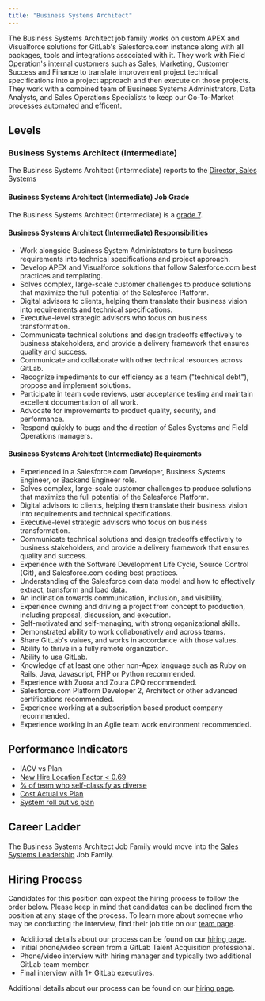 ```yaml
---
title: "Business Systems Architect"
---
```


The Business Systems Architect job family works on custom APEX and Visualforce solutions for GitLab's Salesforce.com instance along with all packages, tools and integrations associated with it. They work with Field Operation's internal customers such as Sales, Marketing, Customer Success and Finance to translate improvement project technical specifications into a project approach and then execute on those projects. They work with a combined team of Business Systems Administrators, Data Analysts, and Sales Operations Specialists to keep our Go-To-Market processes automated and efficent.

## Levels

### Business Systems Architect (Intermediate)

The Business Systems Architect (Intermediate) reports to the [Director, Sales Systems](/job-families/sales/senior-manager-sales-systems/#director-sales-systems)

#### Business Systems Architect (Intermediate) Job Grade

The Business Systems Architect (Intermediate) is a [grade 7](/handbook/total-rewards/compensation/compensation-calculator/#gitlab-job-grades).

#### Business Systems Architect (Intermediate) Responsibilities

- Work alongside Business System Administrators to turn business requirements into technical specifications and project approach.
- Develop APEX and Visualforce solutions that follow Salesforce.com best practices and templating.
- Solves complex, large-scale customer challenges to produce solutions that maximize the full potential of the Salesforce Platform.
- Digital advisors to clients, helping them translate their business vision into requirements and technical specifications.
- Executive-level strategic advisors who focus on business transformation.
- Communicate technical solutions and design tradeoffs effectively to business stakeholders, and provide a delivery framework that ensures quality and success.
- Communicate and collaborate with other technical resources across GitLab.
- Recognize impediments to our efficiency as a team ("technical debt"), propose and implement solutions.
- Participate in team code reviews, user acceptance testing and maintain excellent documentation of all work.
- Advocate for improvements to product quality, security, and performance.
- Respond quickly to bugs and the direction of Sales Systems and Field Operations managers.

#### Business Systems Architect (Intermediate) Requirements

- Experienced in a Salesforce.com Developer, Business Systems Engineer, or Backend Engineer role.
- Solves complex, large-scale customer challenges to produce solutions that maximize the full potential of the Salesforce Platform.
- Digital advisors to clients, helping them translate their business vision into requirements and technical specifications.
- Executive-level strategic advisors who focus on business transformation.
- Communicate technical solutions and design tradeoffs effectively to business stakeholders, and provide a delivery framework that ensures quality and success.
- Experience with the Software Development Life Cycle, Source Control (Git), and Salesforce.com coding best practices.
- Understanding of the Salesforce.com data model and how to effectively extract, transform and load data.
- An inclination towards communication, inclusion, and visibility.
- Experience owning and driving a project from concept to production, including proposal, discussion, and execution.
- Self-motivated and self-managing, with strong organizational skills.
- Demonstrated ability to work collaboratively and across teams.
- Share GitLab's values, and works in accordance with those values.
- Ability to thrive in a fully remote organization.
- Ability to use GitLab.
- Knowledge of at least one other non-Apex language such as Ruby on Rails, Java, Javascript, PHP or Python recommended.
- Experience with Zuora and Zoura CPQ recommended.
- Salesforce.com Platform Developer 2, Architect or other advanced certifications recommended.
- Experience working at a subscription based product company recommended.
- Experience working in an Agile team work environment recommended.

## Performance Indicators

- IACV vs Plan
- [New Hire Location Factor < 0.69](https://about.gitlab.com/handbook/business-technology/metrics/#new-hire-location-factor--069)
- [% of team who self-classify as diverse](https://about.gitlab.com/handbook/business-technology/metrics/#percent--of-team-who-self-classify-as-diverse)
- [Cost Actual vs Plan](https://about.gitlab.com/handbook/business-technology/metrics/#cost-actual-vs-plan)
- [System roll out vs plan](https://about.gitlab.com/handbook/business-technology/metrics/#system-roll-out-vs-plan)

## Career Ladder

The Business Systems Architect Job Family would move into the [Sales Systems Leadership](/job-families/sales/senior-manager-sales-systems/) Job Family.

## Hiring Process

Candidates for this position can expect the hiring process to follow the order below. Please keep in mind that candidates can be declined from the position at any stage of the process. To learn more about someone who may be conducting the interview, find their job title on our [team page](/handbook/company/team/).

- Additional details about our process can be found on our [hiring page](/handbook/hiring/).
- Initial phone/video screen from a GitLab Talent Acquisition professional.
- Phone/video interview with hiring manager and typically two additional GitLab team member.
- Final interview with 1+ GitLab executives.

Additional details about our process can be found on our [hiring page](/handbook/hiring/).

